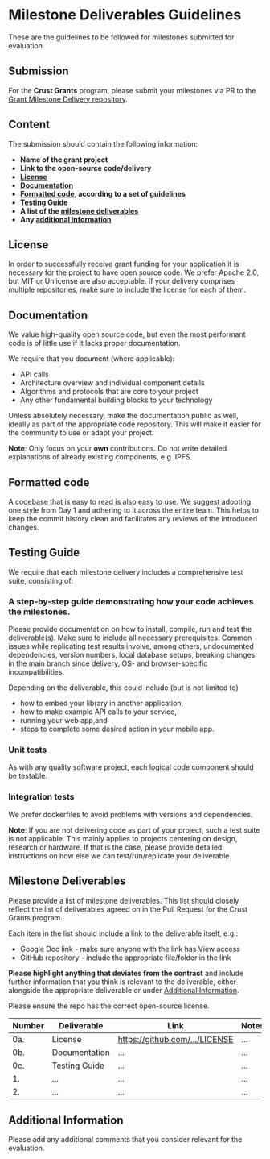 # Milestone Deliverables Guidelines

These are the guidelines to be followed for milestones submitted for evaluation. 

## Submission

For the **Crust Grants** program, please submit your milestones via PR to the [Grant Milestone Delivery repository](https://github.com/crust/Crust-Grant-Milestone-Delivery).

## Content

The submission should contain the following information: 

 * **Name of the grant project**
 * **Link to the open-source code/delivery** 
 * **[License](#license)**
 * **[Documentation](#documentation)**
 * **[Formatted code](#formatted-code), according to a set of guidelines**
 * **[Testing Guide](#testing-guide)**
 * **A list of the [milestone deliverables](#milestone-deliverables)**
 * **Any [additional information](#additional-information)**

## License

In order to successfully receive grant funding for your application it is necessary for the project to have open source code. 
We prefer Apache 2.0, but MIT or Unlicense are also acceptable. If your delivery comprises multiple repositories, make sure to include the license for each of them.

## Documentation

We value high-quality open source code, but even the most performant code is of little use if it lacks proper documentation.

We require that you document (where applicable):
- API calls
- Architecture overview and individual component details
- Algorithms and protocols that are core to your project
- Any other fundamental building blocks to your technology

Unless absolutely necessary, make the documentation public as well, ideally as part of the appropriate code repository. This will make it easier for the community to use or adapt your project.

**Note**: Only focus on your **own** contributions. Do not write detailed explanations of already existing components, e.g. IPFS. 

## Formatted code

A codebase that is easy to read is also easy to use. We suggest adopting one style from Day 1 and adhering to it across the entire team.
This helps to keep the commit history clean and facilitates any reviews of the introduced changes.

## Testing Guide

We require that each milestone delivery includes a comprehensive test suite, consisting of:

### A step-by-step guide demonstrating how your code achieves the milestones.
Please provide documentation on how to install, compile, run and test the deliverable(s). Make sure to include all necessary prerequisites. Common issues while replicating test results involve, among others, undocumented dependencies, version numbers, local database setups, breaking changes in the main branch since delivery, OS- and browser-specific incompatibilities. 

Depending on the deliverable, this could include (but is not limited to)
- how to embed your library in another application,
- how to make example API calls to your service,
- running your web app,and
- steps to complete some desired action in your mobile app.

### Unit tests
As with any quality software project, each logical code component should be testable. 
 
### Integration tests
We prefer dockerfiles to avoid problems with versions and dependencies.


**Note**: If you are not delivering code as part of your project, such a test suite is not applicable. This mainly applies to projects centering on design, research or hardware. If that is the case, please provide detailed instructions on how else we can test/run/replicate your deliverable.

## Milestone Deliverables

Please provide a list of milestone deliverables. This list should closely reflect the list of deliverables agreed on in the Pull Request for the Crust Grants program.
 
Each item in the list should include a link to the deliverable itself, e.g.:
- Google Doc link - make sure anyone with the link has View access
- GitHub repository - include the appropriate file/folder in the link

**Please highlight anything that deviates from the contract** and include further information that you think is relevant to the deliverable, either alongside the appropriate deliverable or under [Additional Information](#additional-information). 

Please ensure the repo has the correct open-source license.

| Number | Deliverable | Link | Notes |
| ------------- | ------------- | ------------- | ------------- |
| 0a. | License | https://github.com/.../LICENSE | ... | 
| 0b. | Documentation | ... | ... | 
| 0c. | Testing Guide | ... | ... | 
| 1. | ... | ... | ... | 
| 2. | ... | ... | ... | 

## Additional Information

Please add any additional comments that you consider relevant for the evaluation.
